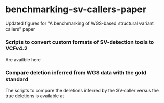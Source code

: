 # benchmarking-sv-callers-paper
Updated figures for "A benchmarking of WGS-based structural variant callers" paper



### Scripts to convert custom formats of SV-detection tools to VCFv4.2 

Are availble here

### Compare deletion inferred from WGS data with the gold standard 

The scripts to compare the deletions inferred by the SV-caller versus  the true deletions is available at 
